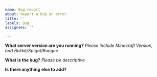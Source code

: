 ```yaml
---
name: Bug report
about: Report a bug or error
title: ''
labels: Bug
assignees: ''

---
```


**What server version are you running?**
_Please include Minecraft Version, and Bukkit/Spigot/Bungee_

**What is the bug?**
_Please be descriptive_

**Is there anything else to add?**
